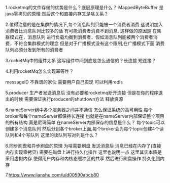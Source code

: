 1.rocketmq的文件存储的优势是什么？底层原理是什么？
MappedByteBuffer 是java零拷贝的原理  然后这个和直接内存又是啥关系？



2.值得注意的是在集群的情况下,每个消息队列只能被一个消费者消费 这说明加入消费者比消息队列比较多的话  有可能消费者消费不到消息,  这样做的原因是 在集群模式在，消息队列
进行负载均衡到消费者，假如消息队列能被两个消费者消费，不符合集群模式的理念
但是对于广播模式没有这个限制,在广播模式下面 消费队列必须分发到所有的消费者



3.rocketMq中的组件太多 这写组件中间到底是怎么通信的？长连接 短连接？


4.利用rocketMq怎么实现幂等性？

messageID 不靠谱的家伙 需要用户自己实现 可以利用redis


5.producer 生产者发送消息后 没有必要和rocketmq断开连接 但是在你的程序退出的时候 需要保证执行producer的shutdown方法 释放资源



6.nameServer组中各个服务器之间并不通信 怎么保证系统的高可用性 每个broker和每个nameServer都保持长连接 也就是在nameServer内部保证整个项目的所有结构 
真是尼玛简单  在nameServer内部保存的信息是什么？
每个topic可以创建多个消息队列  然后分到各个broker上面,每个broker会为每个topic创建4个读队列和4个写队列 这里的读队列写对列是什么？


6.同步刷盘和异步刷盘的原理 
 为啥需要刷盘 发送消息后 消息已经在内存了(直接内存实现零拷贝)  需要在磁盘上进行持久化操作   这里也说明一点 这里其实本质是采用虚拟内存 
 使得用户内存和内核态缓冲区的共享 然后进行刷盘操作 持久化到内存





7.https://www.jianshu.com/u/d00590abcb80



























































